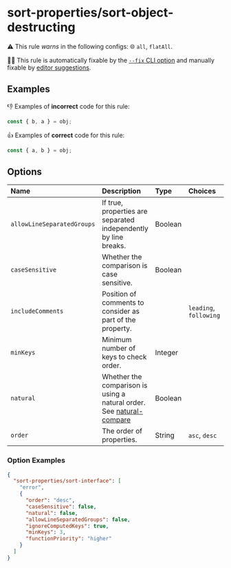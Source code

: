 # sort-properties/sort-object-destructing

⚠️ This rule _warns_ in the following configs: 🌐 `all`, `flatAll`.

🔧💡 This rule is automatically fixable by the [`--fix` CLI option](https://eslint.org/docs/latest/user-guide/command-line-interface#--fix) and manually fixable by [editor suggestions](https://eslint.org/docs/latest/use/core-concepts#rule-suggestions).

<!-- end auto-generated rule header -->

## Examples

👎 Examples of **incorrect** code for this rule:

```ts
const { b, a } = obj;
```

👍 Examples of **correct** code for this rule:

```ts
const { a, b } = obj;
```

## Options

<!-- begin auto-generated rule options list -->

| Name                       | Description                                                                                                           | Type    | Choices                | Default   |
| :------------------------- | :-------------------------------------------------------------------------------------------------------------------- | :------ | :--------------------- | :-------- |
| `allowLineSeparatedGroups` | If true, properties are separated independently by line breaks.                                                       | Boolean |                        | `true`    |
| `caseSensitive`            | Whether the comparison is case sensitive.                                                                             | Boolean |                        | `true`    |
| `includeComments`          | Position of comments to consider as part of the property.                                                             |         | `leading`, `following` | `leading` |
| `minKeys`                  | Minimum number of keys to check order.                                                                                | Integer |                        | `2`       |
| `natural`                  | Whether the comparison is using a natural order. See [natural-compare](https://www.npmjs.com/package/natural-compare) | Boolean |                        | `true`    |
| `order`                    | The order of properties.                                                                                              | String  | `asc`, `desc`          | `asc`     |

<!-- end auto-generated rule options list -->

### Option Examples

```json
{
  "sort-properties/sort-interface": [
    "error",
    {
      "order": "desc",
      "caseSensitive": false,
      "natural": false,
      "allowLineSeparatedGroups": false,
      "ignoreComputedKeys": true,
      "minKeys": 3,
      "functionPriority": "higher"
    }
  ]
}
```
